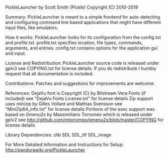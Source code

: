 PickleLauncher
  by Scott Smith (Pickle) Copyright (C) 2010-2019

Summary:
  PickleLauncher is meant to a simple frontend for auto-detecting and configuring
  command line based applications that might have different input files, like emulators.

How it works:
  PickleLauncher looks for its configuration from the config.txt and profile.txt.
  profile.txt specifies location, file types, commands, arguments, and entries.
  config.txt contains options for the application gui and input.

License and Redistribution:
  PickleLauncher source code is released under gplv3 see COPYING.txt for license details.
  If you do redistribute I humbly request that all documentation is included.

Contributions:
  Patches and suggestions for improvements are welcome.

References:
  DejaVu font is Copyright (C) by Bitstream Vera Fonts (if included) see "DejaVu Fonts License.txt" for license details
  Zip support uses minizip by Gilles Vollant and Mathias Svensson see "MiniZip64_info.txt" for license details
  Portions of the exec support was based on Gmenu2x by Massimiliano Torromeo which is released under gplv2 see 
  http://github.com/mtorromeo/gmenu2x/blob/master/COPYING for license details

Library Dependencies:
  zlib
  SDL
  SDL_ttf
  SDL_image

For More Detailed Information and Instructions for Setup:
http://pandorawiki.org/PickleLauncher
